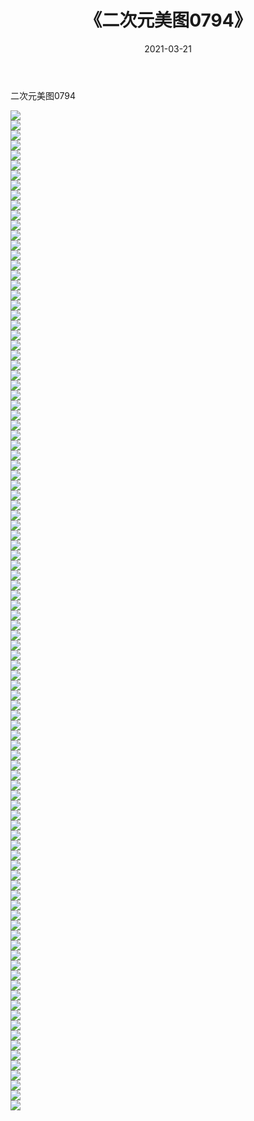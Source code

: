 ﻿---
layout: post
title:  《二次元美图0794》
date:   2021-03-21
img: http://imgx.orgx.ga/二次元/2021/二次元美图0794/000.jpg
categories: [美女, 清纯, 唯美]
---

二次元美图0794

 ![](http://imgx.orgx.ga/二次元/2021/二次元美图0794/001.png) <br>![](http://imgx.orgx.ga/二次元/2021/二次元美图0794/002.png) <br>![](http://imgx.orgx.ga/二次元/2021/二次元美图0794/003.png) <br>![](http://imgx.orgx.ga/二次元/2021/二次元美图0794/004.png) <br>![](http://imgx.orgx.ga/二次元/2021/二次元美图0794/005.png) <br>![](http://imgx.orgx.ga/二次元/2021/二次元美图0794/006.png) <br>![](http://imgx.orgx.ga/二次元/2021/二次元美图0794/007.png) <br>![](http://imgx.orgx.ga/二次元/2021/二次元美图0794/008.png) <br>![](http://imgx.orgx.ga/二次元/2021/二次元美图0794/009.png) <br>![](http://imgx.orgx.ga/二次元/2021/二次元美图0794/010.png) <br>![](http://imgx.orgx.ga/二次元/2021/二次元美图0794/011.png) <br>![](http://imgx.orgx.ga/二次元/2021/二次元美图0794/012.png) <br>![](http://imgx.orgx.ga/二次元/2021/二次元美图0794/013.png) <br>![](http://imgx.orgx.ga/二次元/2021/二次元美图0794/014.png) <br>![](http://imgx.orgx.ga/二次元/2021/二次元美图0794/015.png) <br>![](http://imgx.orgx.ga/二次元/2021/二次元美图0794/016.png) <br>![](http://imgx.orgx.ga/二次元/2021/二次元美图0794/017.png) <br>![](http://imgx.orgx.ga/二次元/2021/二次元美图0794/018.png) <br>![](http://imgx.orgx.ga/二次元/2021/二次元美图0794/019.png) <br>![](http://imgx.orgx.ga/二次元/2021/二次元美图0794/020.png) <br>![](http://imgx.orgx.ga/二次元/2021/二次元美图0794/021.png) <br>![](http://imgx.orgx.ga/二次元/2021/二次元美图0794/022.png) <br>![](http://imgx.orgx.ga/二次元/2021/二次元美图0794/023.png) <br>![](http://imgx.orgx.ga/二次元/2021/二次元美图0794/024.png) <br>![](http://imgx.orgx.ga/二次元/2021/二次元美图0794/025.png) <br>![](http://imgx.orgx.ga/二次元/2021/二次元美图0794/026.png) <br>![](http://imgx.orgx.ga/二次元/2021/二次元美图0794/027.png) <br>![](http://imgx.orgx.ga/二次元/2021/二次元美图0794/028.png) <br>![](http://imgx.orgx.ga/二次元/2021/二次元美图0794/029.png) <br>![](http://imgx.orgx.ga/二次元/2021/二次元美图0794/030.png) <br>![](http://imgx.orgx.ga/二次元/2021/二次元美图0794/031.png) <br>![](http://imgx.orgx.ga/二次元/2021/二次元美图0794/032.png) <br>![](http://imgx.orgx.ga/二次元/2021/二次元美图0794/033.png) <br>![](http://imgx.orgx.ga/二次元/2021/二次元美图0794/034.png) <br>![](http://imgx.orgx.ga/二次元/2021/二次元美图0794/035.png) <br>![](http://imgx.orgx.ga/二次元/2021/二次元美图0794/036.png) <br>![](http://imgx.orgx.ga/二次元/2021/二次元美图0794/037.png) <br>![](http://imgx.orgx.ga/二次元/2021/二次元美图0794/038.png) <br>![](http://imgx.orgx.ga/二次元/2021/二次元美图0794/039.png) <br>![](http://imgx.orgx.ga/二次元/2021/二次元美图0794/040.png) <br>![](http://imgx.orgx.ga/二次元/2021/二次元美图0794/041.png) <br>![](http://imgx.orgx.ga/二次元/2021/二次元美图0794/042.png) <br>![](http://imgx.orgx.ga/二次元/2021/二次元美图0794/043.png) <br>![](http://imgx.orgx.ga/二次元/2021/二次元美图0794/044.png) <br>![](http://imgx.orgx.ga/二次元/2021/二次元美图0794/045.png) <br>![](http://imgx.orgx.ga/二次元/2021/二次元美图0794/046.png) <br>![](http://imgx.orgx.ga/二次元/2021/二次元美图0794/047.png) <br>![](http://imgx.orgx.ga/二次元/2021/二次元美图0794/048.png) <br>![](http://imgx.orgx.ga/二次元/2021/二次元美图0794/049.png) <br>![](http://imgx.orgx.ga/二次元/2021/二次元美图0794/050.png) <br>![](http://imgx.orgx.ga/二次元/2021/二次元美图0794/051.png) <br>![](http://imgx.orgx.ga/二次元/2021/二次元美图0794/052.png) <br>![](http://imgx.orgx.ga/二次元/2021/二次元美图0794/053.png) <br>![](http://imgx.orgx.ga/二次元/2021/二次元美图0794/054.png) <br>![](http://imgx.orgx.ga/二次元/2021/二次元美图0794/055.png) <br>![](http://imgx.orgx.ga/二次元/2021/二次元美图0794/056.png) <br>![](http://imgx.orgx.ga/二次元/2021/二次元美图0794/057.png) <br>![](http://imgx.orgx.ga/二次元/2021/二次元美图0794/058.png) <br>![](http://imgx.orgx.ga/二次元/2021/二次元美图0794/059.png) <br>![](http://imgx.orgx.ga/二次元/2021/二次元美图0794/060.png) <br>![](http://imgx.orgx.ga/二次元/2021/二次元美图0794/061.png) <br>![](http://imgx.orgx.ga/二次元/2021/二次元美图0794/062.png) <br>![](http://imgx.orgx.ga/二次元/2021/二次元美图0794/063.png) <br>![](http://imgx.orgx.ga/二次元/2021/二次元美图0794/064.png) <br>![](http://imgx.orgx.ga/二次元/2021/二次元美图0794/065.png) <br>![](http://imgx.orgx.ga/二次元/2021/二次元美图0794/066.png) <br>![](http://imgx.orgx.ga/二次元/2021/二次元美图0794/067.png) <br>![](http://imgx.orgx.ga/二次元/2021/二次元美图0794/068.png) <br>![](http://imgx.orgx.ga/二次元/2021/二次元美图0794/069.png) <br>![](http://imgx.orgx.ga/二次元/2021/二次元美图0794/070.png) <br>![](http://imgx.orgx.ga/二次元/2021/二次元美图0794/071.png) <br>![](http://imgx.orgx.ga/二次元/2021/二次元美图0794/072.png) <br>![](http://imgx.orgx.ga/二次元/2021/二次元美图0794/073.png) <br>![](http://imgx.orgx.ga/二次元/2021/二次元美图0794/074.png) <br>![](http://imgx.orgx.ga/二次元/2021/二次元美图0794/075.png) <br>![](http://imgx.orgx.ga/二次元/2021/二次元美图0794/076.png) <br>![](http://imgx.orgx.ga/二次元/2021/二次元美图0794/077.png) <br>![](http://imgx.orgx.ga/二次元/2021/二次元美图0794/078.png) <br>![](http://imgx.orgx.ga/二次元/2021/二次元美图0794/079.png) <br>![](http://imgx.orgx.ga/二次元/2021/二次元美图0794/080.png) <br>![](http://imgx.orgx.ga/二次元/2021/二次元美图0794/081.png) <br>![](http://imgx.orgx.ga/二次元/2021/二次元美图0794/082.png) <br>![](http://imgx.orgx.ga/二次元/2021/二次元美图0794/083.png) <br>![](http://imgx.orgx.ga/二次元/2021/二次元美图0794/084.png) <br>![](http://imgx.orgx.ga/二次元/2021/二次元美图0794/085.png) <br>![](http://imgx.orgx.ga/二次元/2021/二次元美图0794/086.png) <br>![](http://imgx.orgx.ga/二次元/2021/二次元美图0794/087.png) <br>![](http://imgx.orgx.ga/二次元/2021/二次元美图0794/088.png) <br>![](http://imgx.orgx.ga/二次元/2021/二次元美图0794/089.png) <br>![](http://imgx.orgx.ga/二次元/2021/二次元美图0794/090.png) <br>![](http://imgx.orgx.ga/二次元/2021/二次元美图0794/091.png) <br>![](http://imgx.orgx.ga/二次元/2021/二次元美图0794/092.png) <br>![](http://imgx.orgx.ga/二次元/2021/二次元美图0794/093.png) <br>![](http://imgx.orgx.ga/二次元/2021/二次元美图0794/094.png) <br>![](http://imgx.orgx.ga/二次元/2021/二次元美图0794/095.png) <br>![](http://imgx.orgx.ga/二次元/2021/二次元美图0794/096.png) <br>![](http://imgx.orgx.ga/二次元/2021/二次元美图0794/097.png) <br>![](http://imgx.orgx.ga/二次元/2021/二次元美图0794/098.png) <br>![](http://imgx.orgx.ga/二次元/2021/二次元美图0794/099.png) <br>![](http://imgx.orgx.ga/二次元/2021/二次元美图0794/100.png) <br>